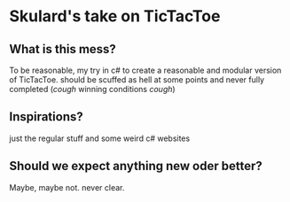# Skulard's take on TicTacToe

## What is this mess?

To be reasonable, my try in c# to create a reasonable and modular version of TicTacToe.
should be scuffed as hell at some points and never fully completed (*cough* winning conditions *cough*)


## Inspirations?

just the regular stuff and some weird c# websites


## Should we expect anything new oder better?

Maybe, maybe not. never clear.
